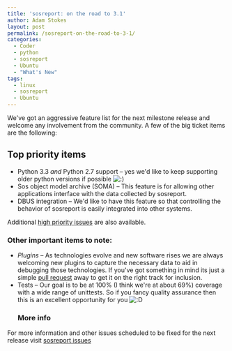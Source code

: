 ```yaml
---
title: 'sosreport: on the road to 3.1'
author: Adam Stokes
layout: post
permalink: /sosreport-on-the-road-to-3-1/
categories:
  - Coder
  - python
  - sosreport
  - Ubuntu
  - "What's New"
tags:
  - linux
  - sosreport
  - Ubuntu
---
```

We've got an aggressive feature list for the next milestone release and welcome any involvement from the community. A few of the big ticket items are the following:<h2 id="toppriorityitems">Top priority items</h2> 

  * Python 3.3 *and* Python 2.7 support &#8211; yes we'd like to keep supporting older python versions if possible <img src="http://i1.wp.com/astokes.org/wp-includes/images/smilies/icon_smile.gif?w=720" alt=":)" class="wp-smiley" data-recalc-dims="1" />
  * Sos object model archive (SOMA) &#8211; This feature is for allowing other applications interface with the data collected by sosreport.
  * DBUS integration &#8211; We'd like to have this feature so that controlling the behavior of sosreport is easily integrated into other systems.

Additional <a href="https://github.com/sosreport/sosreport/issues?labels=high&milestone=2&page=1&state=open">high priority issues</a> are also available.<h3 id="otherimportantitemstonote:">Other important items to note:</h3> 

  * *Plugins* &#8211; As technologies evolve and new software rises we are always welcoming new plugins to capture the necessary data to aid in debugging those technologies. If you've got something in mind its just a simple <a href="https://github.com/sosreport/sosreport">pull request</a> away to get it on the right track for inclusion.
  * Tests &#8211; Our goal is to be at 100% (I think we're at about 69%) coverage with a wide range of unittests. So if you fancy quality assurance then this is an excellent opportunity for you <img src="http://i1.wp.com/astokes.org/wp-includes/images/smilies/icon_biggrin.gif?w=720" alt=":D" class="wp-smiley" data-recalc-dims="1" /><h3 id="moreinfo">More info</h3> 

For more information and other issues scheduled to be fixed for the next release visit <a href="https://github.com/sosreport/sosreport/issues?milestone=2&state=open">sosreport issues</a>